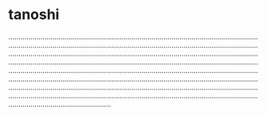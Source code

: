 # tanoshi
...................................................................................................................................................................................................................................................................................................................................................................................................................................................................................................................................................................................................................................................................................................................................................................................................................................................................................................................................................................................................................................................................................